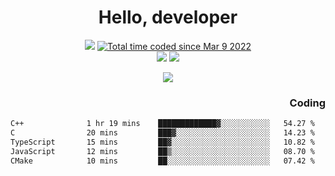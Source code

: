 # <div align='center' >Hello, developer</div>

<div align='center'>
  <a ><img src="https://img.shields.io/badge/dynamic/json?url=https%3A%2F%2Fapi.swo.moe%2Fstats%2Fgithub%2FFree-Aaron-Li&query=count&color=181717&label=GitHub&labelColor=282c34&logo=github&suffix=+follows&cacheSeconds=3600"></a>
  <a href="https://wakatime.com/@fe40087f-8eae-48dc-9950-ad0633db1591"><img src="https://wakatime.com/badge/user/fe40087f-8eae-48dc-9950-ad0633db1591.svg" alt="Total time coded since Mar 9 2022" /></a>
</div>
<div align='center'>
  <a><img src="https://img.shields.io/badge/Rookie-blue?style=plastic&logo=c&logoColor=blue&labelColor=7a6d56"></a>
  <a><img src="https://img.shields.io/badge/Rookie-blue?style=plastic&logo=c%2B%2B&logoColor=blue&labelColor=7a6d56"></a> 
</div>

<p align="center">
  <img src="https://readme-typing-svg.demolab.com/?lines=你好!+开发者;Hello!+ developer&font=Fira%20Code&center=true&width=380&height=50&duration=4000&pause=1000">
</p>


<div align='right'>
  <h3>Coding</h3>
</div>

<!--START_SECTION:waka-->

```txt
C++              1 hr 19 mins    █████████████▓░░░░░░░░░░░   54.27 %
C                20 mins         ███▓░░░░░░░░░░░░░░░░░░░░░   14.23 %
TypeScript       15 mins         ██▓░░░░░░░░░░░░░░░░░░░░░░   10.82 %
JavaScript       12 mins         ██▒░░░░░░░░░░░░░░░░░░░░░░   08.70 %
CMake            10 mins         ██░░░░░░░░░░░░░░░░░░░░░░░   07.42 %
```

<!--END_SECTION:waka-->




